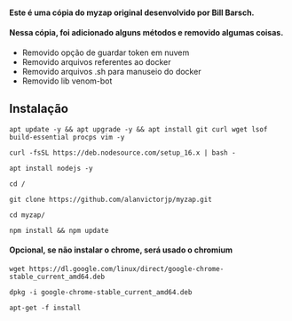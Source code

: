 #### Este é uma cópia do myzap original desenvolvido por Bill Barsch.
#### Nessa cópia, foi adicionado alguns métodos e removido algumas coisas.

- Removido opção de guardar token em nuvem
- Removido arquivos referentes ao docker
- Removido arquivos .sh para manuseio do docker
- Removido lib venom-bot

## Instalação
`apt update -y && apt upgrade -y && apt install git curl wget lsof build-essential procps vim -y`

`curl -fsSL https://deb.nodesource.com/setup_16.x | bash -`

`apt install nodejs -y`

`cd /`

`git clone https://github.com/alanvictorjp/myzap.git`

`cd myzap/`

`npm install && npm update`


#### Opcional, se não instalar o chrome, será usado o chromium
`wget https://dl.google.com/linux/direct/google-chrome-stable_current_amd64.deb`

`dpkg -i google-chrome-stable_current_amd64.deb`

`apt-get -f install`
